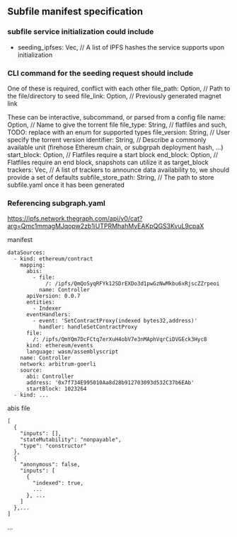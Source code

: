 ## Subfile manifest specification 

### subfile service initialization could include 
- seeding_ipfses: Vec<String>, // A list of IPFS hashes the service supports upon initialization


### CLI command for the seeding request should include 

One of these is required, conflict with each other
file_path: Option<String>,   // Path to the file/directory to seed
file_link: Option<String>,   // Previously generated magnet link

These can be interactive, subcommand, or parsed from a config file
name: Option<String>,        // Name to give the torrent file
file_type: String,           // flatfiles and such, TODO: replace with an enum for supported types
file_version: String,        // User specify the torrent version
identifier: String,          // Describe a commonly available unit (firehose Ethereum chain, or subgrpah deployment hash, ...)
start_block: Option<u64>,    // Flatfiles require a start block
end_block: Option<u64>,      // Flatfiles require an end block, snapshots can utilize it as target_block
trackers: Vec<String>, // A list of trackers to announce data availability to, we should provide a set of defaults
subfile_store_path: String, // The path to store subfile.yaml once it has been generated




### Referencing subgraph.yaml

https://ipfs.network.thegraph.com/api/v0/cat?arg=Qmc1mmagMJqopw2zb1iUTPRMhahMvEAKpQGS3KvuL9cpaX

manifest
```
dataSources:
  - kind: ethereum/contract
    mapping:
      abis:
        - file:
            /: /ipfs/QmQoSyqRFYk12SDrEXDo3d1pwGzNwMkbu6xRjscZZrpeoi
          name: Controller
      apiVersion: 0.0.7
      entities:
        - Indexer
      eventHandlers:
        - event: 'SetContractProxy(indexed bytes32,address)'
          handler: handleSetContractProxy
      file:
        /: /ipfs/QmYQm7DcFCtq7erXuH4obV7e3nMAphVqrCiDVGEck3Hyc8
      kind: ethereum/events
      language: wasm/assemblyscript
    name: Controller
    network: arbitrum-goerli
    source:
      abi: Controller
      address: '0x7f734E995010Aa8d28b912703093d532C37b6EAb'
      startBlock: 1023264
  - kind: ...
```


abis file

```
[
  {
    "inputs": [],
    "stateMutability": "nonpayable",
    "type": "constructor"
  },
  {
    "anonymous": false,
    "inputs": [
      {
        "indexed": true,
        ...
      }, ...
    ]
  },...
]
```

...
